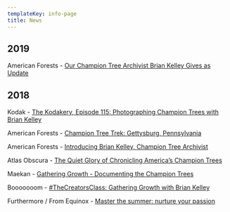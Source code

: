 ```yaml
---
templateKey: info-page
title: News
---
```


## 2019

American Forests - [Our Champion Tree Archivist Brian Kelley Gives as
Update](https://www.americanforests.org/blog/our-champion-tree-archivist-brian-kelley-gives-an-update/)

## 2018

Kodak - [The Kodakery, Episode 115: Photographing Champion Trees with Brian
Kelley](https://www.kodak.com/corp/region/changeregion/?blitz=off&hash=?contentid=4295011596)

American Forests - [Champion Tree Trek: Gettysburg,
Pennsylvania](https://www.americanforests.org/recreation/champion-tree-trek-gettysburg-pennsylvania/?msource=18enews11&tr=y&auid=17593293)

American Forests - [Introducing Brian Kelley, Champion Tree
Archivist](https://www.americanforests.org/blog/introducing-brian-kelley-champion-tree-archivist/)

Atlas Obscura - [The Quiet Glory of Chronicling America’s Champion
Trees](https://www.atlasobscura.com/articles/brian-kelley-photographer-national-champion-trees-american-forests)

Maekan - [Gathering Growth - Documenting the Champion
Trees](https://maekan.com/article/gathering-growth-with-brian-kelley/)

Booooooom - [\#TheCreatorsClass: Gathering Growth with Brian
Kelley](https://www.booooooom.com/2017/12/13/thecreatorclass-gathering-growth-with-brian-kelley/)

Furthermore / From Equinox - [Master the summer: nurture your passion](https://furthermore.equinox.com/articles/2018/06/allbirds-nurture-your-passion)
